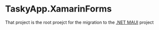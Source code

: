 # TaskyApp.XamarinForms

That project is the root proejct for the migration to the [.NET MAUI](https://github.com/ericbrunner/TaskyApp.Maui) project
